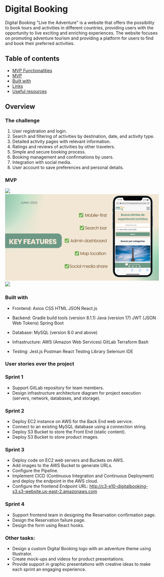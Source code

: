 # Digital Booking

Digital Booking "Live the Adventure"  is a website that offers the possibility to book tours and activities in different countries, providing users with the opportunity to live exciting and enriching experiences. The website focuses on promoting adventure tourism and providing a platform for users to find and book their preferred activities.

## Table of contents

  - [MVP Functionalities](#mvp-functionalities)
  - [MVP](#mvp)
  - [Built with](#built-with)
  - [Links](#links)
  - [Useful resources](#useful-resources)


## Overview

### The challenge

1. User registration and login.
2. Search and filtering of activities by destination, date, and activity type.
3. Detailed activity pages with relevant information.
4. Ratings and reviews of activities by other travelers.
5. Simple and secure booking process.
6. Booking management and confirmations by users.
7. Integration with social media.
8. User account to save preferences and personal details.


### MVP

![](images/desktop-view.png)
![](images/mobile-view.png)
![](images/team.png)

### Built with

- Frontend:
Axios
CSS
HTML
JSON
React.js

- Backend:
Gradle build tools (version 8.1.1)
Java (version 17)
JWT (JSON Web Tokens)
Spring Boot

- Database:
MySQL (version 8.0 and above)

- Infrastructure:
AWS (Amazon Web Services)
GitLab
Terraform
Bash

- Testing:
Jest.js
Postman
React Testing Library
Selenium IDE


### User stories over the project

### Sprint 1
- Support GitLab repository for team members.
- Design infrastructure architecture diagram for project execution (servers, network, databases, and storage).

### Sprint 2
- Deploy EC2 instance on AWS for the Back End web service.
- Connect to an existing MySQL database using a connection string.
- Deploy S3 Bucket to store the Front End (static content).
- Deploy S3 Bucket to store product images.

### Sprint 3
- Deploy code on EC2 web servers and Buckets on AWS.
- Add images to the AWS Bucket to generate URLs.
- Configure the Pipeline.
- Implement CICD (Continuous Integration and Continuous Deployment) and deploy the endpoint in the AWS cloud.
- Configure the frontend Endpoint URL: http://c3-e10-digitalbooking-s3.s3-website.us-east-2.amazonaws.com

### Sprint 4
- Support frontend team in designing the Reservation confirmation page.
- Design the Reservation failure page.
- Design the form using React hooks.

### Other tasks:

- Design a custom Digital Booking logo with an adventure theme using Illustrator.
- Create mock-ups and videos for product presentations.
- Provide support in graphic presentations with creative ideas to make each sprint an engaging experience.